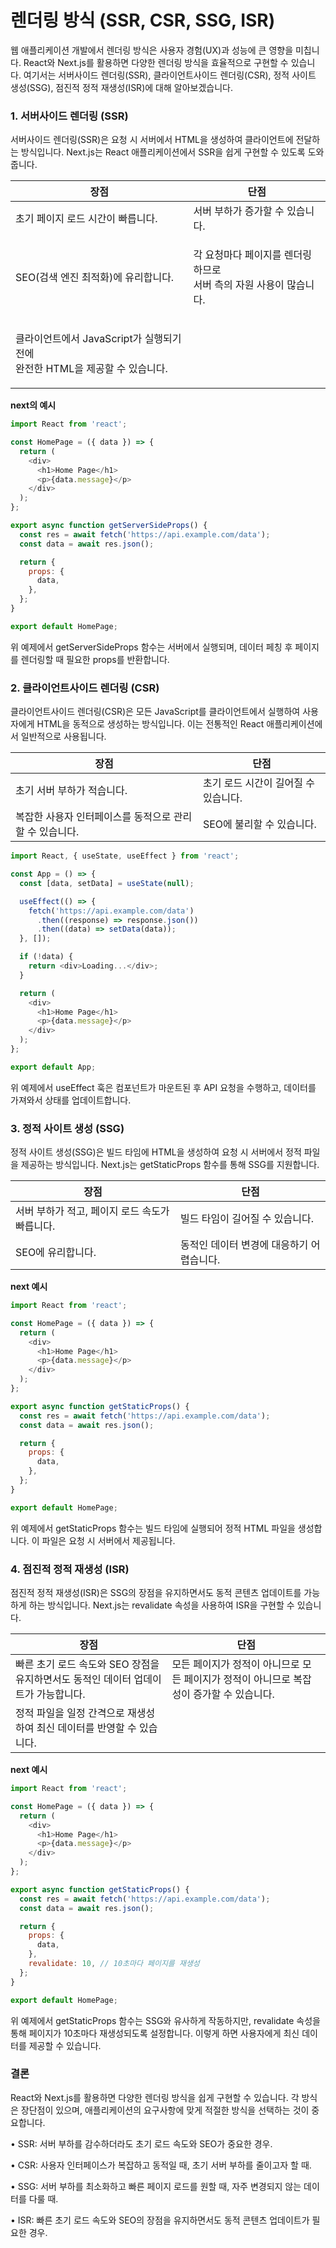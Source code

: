 # 렌더링 방식 (SSR, CSR, SSG, ISR)

웹 애플리케이션 개발에서 렌더링 방식은 사용자 경험(UX)과 성능에 큰 영향을 미칩니다. React와 Next.js를 활용하면 다양한 렌더링 방식을 효율적으로 구현할 수 있습니다. 여기서는 서버사이드 렌더링(SSR), 클라이언트사이드 렌더링(CSR), 정적 사이트 생성(SSG), 점진적 정적 재생성(ISR)에 대해 알아보겠습니다.



### **1. 서버사이드 렌더링 (SSR)**

서버사이드 렌더링(SSR)은 요청 시 서버에서 HTML을 생성하여 클라이언트에 전달하는 방식입니다. Next.js는 React 애플리케이션에서 SSR을 쉽게 구현할 수 있도록 도와줍니다.

| 장점                                                          | 단점                                               |
| ----------------------------------------------------------- | ------------------------------------------------ |
| 초기 페이지 로드 시간이 빠릅니다.                                         | 서버 부하가 증가할 수 있습니다.                               |
| SEO(검색 엔진 최적화)에 유리합니다.                                      | <p>각 요청마다 페이지를 렌더링하므로 <br>서버 측의 자원 사용이 많습니다.</p> |
| <p>클라이언트에서 JavaScript가 실행되기 전에<br>완전한 HTML을 제공할 수 있습니다.</p> |                                                  |



**next의 예시**

```javascript
import React from 'react';

const HomePage = ({ data }) => {
  return (
    <div>
      <h1>Home Page</h1>
      <p>{data.message}</p>
    </div>
  );
};

export async function getServerSideProps() {
  const res = await fetch('https://api.example.com/data');
  const data = await res.json();

  return {
    props: {
      data,
    },
  };
}

export default HomePage;
```

위 예제에서 getServerSideProps 함수는 서버에서 실행되며, 데이터 페칭 후 페이지를 렌더링할 때 필요한 props를 반환합니다.



### 2. 클라이언트사이드 렌더링 (CSR)&#x20;

클라이언트사이드 렌더링(CSR)은 모든 JavaScript를 클라이언트에서 실행하여 사용자에게 HTML을 동적으로 생성하는 방식입니다. 이는 전통적인 React 애플리케이션에서 일반적으로 사용됩니다.

| 장점                              | 단점                    |
| ------------------------------- | --------------------- |
| 초기 서버 부하가 적습니다.                 | 초기 로드 시간이 길어질 수 있습니다. |
| 복잡한 사용자 인터페이스를 동적으로 관리할 수 있습니다. | SEO에 불리할 수 있습니다.      |



```javascript
import React, { useState, useEffect } from 'react';

const App = () => {
  const [data, setData] = useState(null);

  useEffect(() => {
    fetch('https://api.example.com/data')
      .then((response) => response.json())
      .then((data) => setData(data));
  }, []);

  if (!data) {
    return <div>Loading...</div>;
  }

  return (
    <div>
      <h1>Home Page</h1>
      <p>{data.message}</p>
    </div>
  );
};

export default App;
```

위 예제에서 useEffect 훅은 컴포넌트가 마운트된 후 API 요청을 수행하고, 데이터를 가져와서 상태를 업데이트합니다.



### 3. 정적 사이트 생성 (SSG)

정적 사이트 생성(SSG)은 빌드 타임에 HTML을 생성하여 요청 시 서버에서 정적 파일을 제공하는 방식입니다. Next.js는 getStaticProps 함수를 통해 SSG를 지원합니다.

| 장점                          | 단점                      |
| --------------------------- | ----------------------- |
| 서버 부하가 적고, 페이지 로드 속도가 빠릅니다. | 빌드 타임이 길어질 수 있습니다.      |
| SEO에 유리합니다.                 | 동적인 데이터 변경에 대응하기 어렵습니다. |



**next 예시**

```javascript
import React from 'react';

const HomePage = ({ data }) => {
  return (
    <div>
      <h1>Home Page</h1>
      <p>{data.message}</p>
    </div>
  );
};

export async function getStaticProps() {
  const res = await fetch('https://api.example.com/data');
  const data = await res.json();

  return {
    props: {
      data,
    },
  };
}

export default HomePage;
```

위 예제에서 getStaticProps 함수는 빌드 타임에 실행되어 정적 HTML 파일을 생성합니다. 이 파일은 요청 시 서버에서 제공됩니다.



### 4. 점진적 정적 재생성 (ISR)

점진적 정적 재생성(ISR)은 SSG의 장점을 유지하면서도 동적 콘텐츠 업데이트를 가능하게 하는 방식입니다. Next.js는 revalidate 속성을 사용하여 ISR을 구현할 수 있습니다.

| 장점                                               | 단점                                                 |
| ------------------------------------------------ | -------------------------------------------------- |
| 빠른 초기 로드 속도와 SEO 장점을 유지하면서도 동적인 데이터 업데이트가 가능합니다. | 모든 페이지가 정적이 아니므로 모든 페이지가 정적이 아니므로 복잡성이 증가할 수 있습니다. |
| 정적 파일을 일정 간격으로 재생성하여 최신 데이터를 반영할 수 있습니다.         |                                                    |



**next 예시**

```javascript
import React from 'react';

const HomePage = ({ data }) => {
  return (
    <div>
      <h1>Home Page</h1>
      <p>{data.message}</p>
    </div>
  );
};

export async function getStaticProps() {
  const res = await fetch('https://api.example.com/data');
  const data = await res.json();

  return {
    props: {
      data,
    },
    revalidate: 10, // 10초마다 페이지를 재생성
  };
}

export default HomePage;
```

위 예제에서 getStaticProps 함수는 SSG와 유사하게 작동하지만, revalidate 속성을 통해 페이지가 10초마다 재생성되도록 설정합니다. 이렇게 하면 사용자에게 최신 데이터를 제공할 수 있습니다.



### 결론

React와 Next.js를 활용하면 다양한 렌더링 방식을 쉽게 구현할 수 있습니다. 각 방식은 장단점이 있으며, 애플리케이션의 요구사항에 맞게 적절한 방식을 선택하는 것이 중요합니다.



• SSR: 서버 부하를 감수하더라도 초기 로드 속도와 SEO가 중요한 경우.

• CSR: 사용자 인터페이스가 복잡하고 동적일 때, 초기 서버 부하를 줄이고자 할 때.

• SSG: 서버 부하를 최소화하고 빠른 페이지 로드를 원할 때, 자주 변경되지 않는 데이터를 다룰 때.

• ISR: 빠른 초기 로드 속도와 SEO의 장점을 유지하면서도 동적 콘텐츠 업데이트가 필요한 경우.



